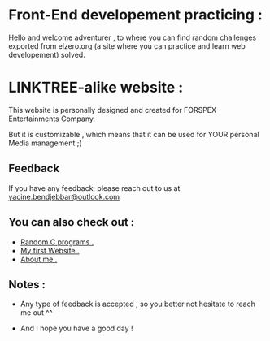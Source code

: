 
# Front-End developement practicing :


Hello and welcome adventurer ,
to where you can find random challenges exported from elzero.org 
(a site where you can practice and learn  web developement) solved.


# LINKTREE-alike website :


This website is personally designed and created for FORSPEX Entertainments Company.

But it is customizable , which means that it can be used for YOUR personal Media management ;)
 

## Feedback

If you have any feedback, please reach out to us at yacine.bendjebbar@outlook.com
 

## You can also check out :

 - [Random C programs .](https://github.com/yacinebendjebbar/C-programs)
 - [My first Website .](https://github.com/yacinebendjebbar/pi_site)
 - [About me .](https://github.com/yacinebendjebbar/yacinebendjebbar)


## Notes :

- Any type of feedback is accepted , so you better not hesitate to reach me out ^^

- And I hope you have a good day !

